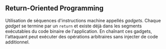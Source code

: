 ## Return-Oriented Programming

Utilisation de séquences d'instructions machine appellés *gadgets*.
Chaque *gadget* se termine par un `return` et existe déjà dans les segments exécutables du code binaire de l'application.
En chaînant ces gadgets, l'attaquant peut exécuter des opérations arbitraires sans injecter de code additionnel.
